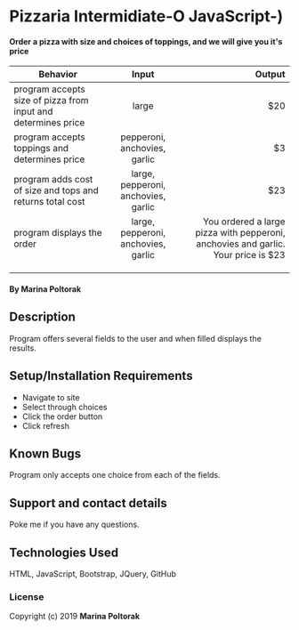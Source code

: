 # Pizzaria Intermidiate-O JavaScript-)

#### Order a pizza with size and choices of toppings, and we will give you it's price

| Behavior | Input | Output |
| ------------- |:-------------:| -----:|
| program accepts size of pizza from input and determines price | large | $20 |
| program accepts toppings and determines price | pepperoni, anchovies, garlic | $3 |
| program adds cost of size and tops and returns total cost | large, pepperoni, anchovies, garlic | $23 |
| program displays the order | large, pepperoni, anchovies, garlic | You ordered a large pizza with pepperoni, anchovies and garlic. Your price is $23 |
| | | |
| | | |
| | | |

#### By Marina Poltorak

## Description

Program offers several fields to the user and when filled displays the results.

## Setup/Installation Requirements

* Navigate to site
* Select through choices
* Click the order button
* Click refresh


## Known Bugs

Program only accepts one choice from each of the fields.

## Support and contact details

Poke me if you have any questions.

## Technologies Used

HTML, JavaScript, Bootstrap, JQuery, GitHub

### License


Copyright (c) 2019 **Marina Poltorak**
